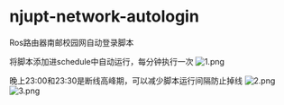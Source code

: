 # njupt-network-autologin
Ros路由器南邮校园网自动登录脚本

将脚本添加进schedule中自动运行，每分钟执行一次
![1.png](https://s2.loli.net/2022/06/10/jGmYluOhpDeUqCv.png)

晚上23:00和23:30是断线高峰期，可以减少脚本运行间隔防止掉线
![2.png](https://s2.loli.net/2022/06/10/s8KaBOq53rcIfZw.png)
![3.png](https://s2.loli.net/2022/06/10/qxDjZytb4MYNimH.png)

